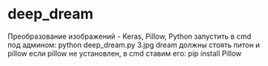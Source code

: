 # deep_dream
Преобразование изображений - Keras, Pillow, Python
запустить в cmd под админом: python deep_dream.py 3.jpg dream
должны стоять питон и pillow
если pillow не установлен, в cmd ставим его: pip install Pillow
